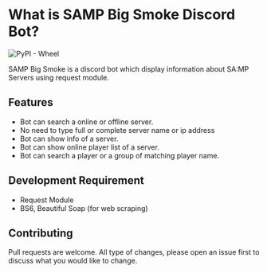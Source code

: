 # What is SAMP Big Smoke Discord Bot?
<img alt="PyPI - Wheel" src="https://img.shields.io/pypi/wheel/samp-client?label=samp-client&logo=python">

SAMP Big Smoke is a discord bot which display information about SA:MP Servers using request module.
## Features
- Bot can search a online or offline server.
- No need to type full or complete server name or ip address
- Bot can show info of a server.
- Bot can show online player list of a server.
- Bot can search a player or a group of matching player name.

## Development Requirement
- Request Module
- BS6, Beautiful Soap (for web scraping)


## Contributing
Pull requests are welcome. All type of changes, please open an issue first to discuss what you would like to change.


